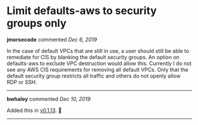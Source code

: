 # Limit defaults-aws to security groups only

**jmorsecode** commented *Dec 6, 2019*

In the case of default VPCs that are still in use, a user should still be able to remediate for CIS by blanking the default security groups. An option on defaults-aws to exclude VPC destruction would allow this.  Currently I do not see any AWS CIS requirements for removing all default VPCs. Only that the default security group restricts all traffic and others do not openly allow RDP or SSH.
<br />
***


**bwhaley** commented *Dec 10, 2019*

Added this in [v0.1.13](https://github.com/gruntwork-io/cloud-nuke/releases/tag/v0.1.13). 🎉
***

